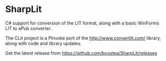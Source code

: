 # SharpLit

C# support for conversion of the LIT format, along with a basic WinForms LIT to ePub converter.

The CLit project is a PInvoke port of the http://www.convertlit.com/ library, along with code and library updates.

Get the latest release from https://github.com/bcostea/SharpLit/releases
